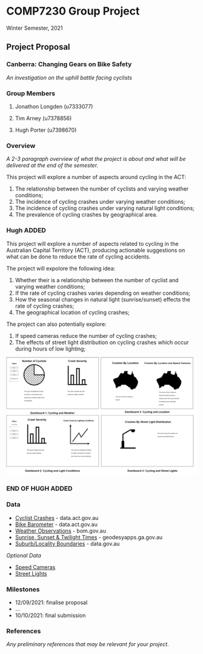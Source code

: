 # COMP7230 Group Project
Winter Semester, 2021

## Project Proposal

### Canberra: Changing Gears on Bike Safety
_An investigation on the uphill battle facing cyclists_

### Group Members

1. Jonathon Longden (u7333077)

2. Tim Arney (u7378856)

3. Hugh Porter (u7398670)

### Overview

_A 2-3 paragraph overview of what the project is about and what will be delivered at the end of the semester._

This project will explore a number of aspects around cycling in the ACT:
1. The relationship between the number of cyclists and varying weather conditions;
2. The incidence of cycling crashes under varying weather conditions;
3. The incidence of cycling crashes under varying natural light conditions;
3. The prevalence of cycling crashes by geographical area.

### Hugh ADDED ###

This project will explore a number of aspects related to cycling in the Australian Capital Territory (ACT), producing actionable suggestions on what can be done to reduce the rate of cycling accidents.

The project will expolore the following idea:
1. Whether their is a relationship between the number of cyclist and varying weather conditions;
2. If the rate of cycling crashes varies depending on weather conditions;
3. How the seasonal changes in natural light (sunrise/sunset) effects the rate of cycling crashes;
4. The geographical location of cycling crashes;

The project can also potentially explore:
1. If speed cameras reduce the number of cycling crashes;
2. The effects of street light distribution on cycling crashes which occur during hours of low lighting;

![Dashboard Draft](img/Dashboard_Image.PNG)

### END OF HUGH ADDED ###



### Data

- [Cyclist Crashes](https://www.data.act.gov.au/Justice-Safety-and-Emergency/Cyclist-Crashes/n2kg-qkwj/data) - data.act.gov.au
- [Bike Barometer](https://www.data.act.gov.au/Transport/ACT-Bike-Barometer-MacArthur-Avenue/62sb-92ea) - data.act.gov.au
- [Weather Observations](http://www.bom.gov.au/products/IDN60903/IDN60903.94926.shtml) - bom.gov.au
- [Sunrise, Sunset & Twilight Times](https://geodesyapps.ga.gov.au/sunrise) - geodesyapps.ga.gov.au
- [Suburb/Locality Boundaries](https://data.gov.au/dataset/ds-dga-0257a9da-b558-4d86-a987-535c775cf8d8/details) - data.gov.au

_Optional Data_
- [Speed Cameras](https://www.data.act.gov.au/Justice-Safety-and-Emergency/Traffic-speed-camera-locations/426s-vdu4)
- [Street Lights](https://www.data.act.gov.au/Infrastructure-and-Utilities/ACT-Streetlights-Map-View/n9u5-bt96)

### Milestones

- 12/09/2021: finalise proposal
- ...
- 10/10/2021: final submission

### References

_Any preliminary references that may be relevant for your project._
